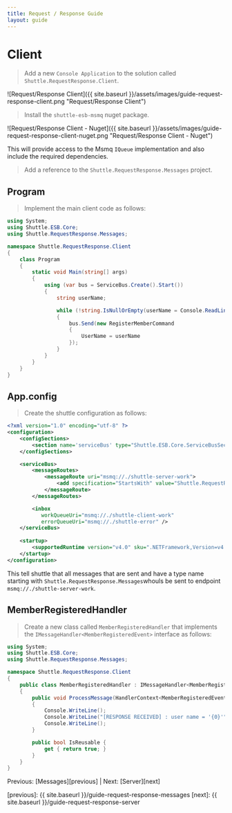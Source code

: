 ```yaml
---
title: Request / Response Guide
layout: guide
---
```

<script src="{{ site.baseurl }}/assets/js/guide-request-response.js"></script>
<script>shuttle.guideData.selectedItemName = 'guide-request-response-client'</script>
# Client

> Add a new `Console Application` to the solution called `Shuttle.RequestResponse.Client`.

![Request/Response Client]({{ site.baseurl }}/assets/images/guide-request-response-client.png "Request/Response Client")

> Install the `shuttle-esb-msmq` nuget package.

![Request/Response Client - Nuget]({{ site.baseurl }}/assets/images/guide-request-response-client-nuget.png "Request/Response Client - Nuget")

This will provide access to the Msmq `IQueue` implementation and also include the required dependencies.

> Add a reference to the `Shuttle.RequestResponse.Messages` project.

## Program

> Implement the main client code as follows:

``` c#
using System;
using Shuttle.ESB.Core;
using Shuttle.RequestResponse.Messages;

namespace Shuttle.RequestResponse.Client
{
	class Program
	{
		static void Main(string[] args)
		{
			using (var bus = ServiceBus.Create().Start())
			{
				string userName;

				while (!string.IsNullOrEmpty(userName = Console.ReadLine()))
				{
					bus.Send(new RegisterMemberCommand
					{
						UserName = userName
					});
				}
			}
		}
	}
}
```

## App.config

> Create the shuttle configuration as follows:

``` xml
<?xml version="1.0" encoding="utf-8" ?>
<configuration>
	<configSections>
		<section name='serviceBus' type="Shuttle.ESB.Core.ServiceBusSection, Shuttle.ESB.Core"/>
	</configSections>

	<serviceBus>
		<messageRoutes>
			<messageRoute uri="msmq://./shuttle-server-work">
				<add specification="StartsWith" value="Shuttle.RequestResponse.Messages" />
			</messageRoute>
		</messageRoutes>		

		<inbox
		   workQueueUri="msmq://./shuttle-client-work"
		   errorQueueUri="msmq://./shuttle-error" />
	</serviceBus>
	
    <startup> 
        <supportedRuntime version="v4.0" sku=".NETFramework,Version=v4.5" />
    </startup>
</configuration>
```

This tell shuttle that all messages that are sent and have a type name starting with `Shuttle.RequestResponse.Messages`whouls be sent to endpoint `msmq://./shuttle-server-work`.

## MemberRegisteredHandler

> Create a new class called `MemberRegisteredHandler` that implements the `IMessageHandler<MemberRegisteredEvent>` interface as follows:

``` c#
using System;
using Shuttle.ESB.Core;
using Shuttle.RequestResponse.Messages;

namespace Shuttle.RequestResponse.Client
{
	public class MemberRegisteredHandler : IMessageHandler<MemberRegisteredEvent>
	{
		public void ProcessMessage(HandlerContext<MemberRegisteredEvent> context)
		{
			Console.WriteLine();
			Console.WriteLine("[RESPONSE RECEIVED] : user name = '{0}'", context.Message.UserName);
			Console.WriteLine();
		}

		public bool IsReusable {
			get { return true; } 
		}
	}
}
```

Previous: [Messages][previous] | Next: [Server][next]

[previous]: {{ site.baseurl }}/guide-request-response-messages
[next]: {{ site.baseurl }}/guide-request-response-server